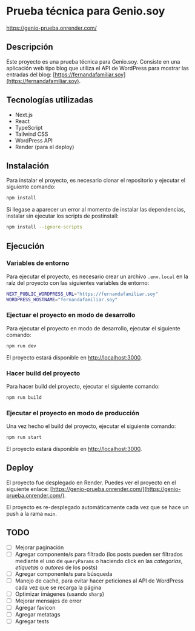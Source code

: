 # Prueba técnica para Genio.soy

https://genio-prueba.onrender.com/

## Descripción

Este proyecto es una prueba técnica para Genio.soy. Consiste en una aplicación web tipo blog que utiliza el API de WordPress para mostrar las entradas del blog: [https://fernandafamiliar.soy](https://fernandafamiliar.soy).

## Tecnologías utilizadas

- Next.js
- React
- TypeScript
- Tailwind CSS
- WordPress API
- Render (para el deploy)

## Instalación

Para instalar el proyecto, es necesario clonar el repositorio y ejecutar el siguiente comando:

```bash
npm install
```

Si llegase a aparecer un error al momento de instalar las dependencias, instalar sin ejecutar los scripts de postinstall:

```bash
npm install --ignore-scripts
```

## Ejecución

### Variables de entorno

Para ejecutar el proyecto, es necesario crear un archivo `.env.local` en la raíz del proyecto con las siguientes variables de entorno:

```bash
NEXT_PUBLIC_WORDPRESS_URL="https://fernandafamiliar.soy"
WORDPRESS_HOSTNAME="fernandafamiliar.soy"
```

### Ejectuar el proyecto en modo de desarrollo

Para ejecutar el proyecto en modo de desarrollo, ejecutar el siguiente comando:

```bash
npm run dev
```

El proyecto estará disponible en [http://localhost:3000](http://localhost:3000).

### Hacer build del proyecto

Para hacer build del proyecto, ejecutar el siguiente comando:

```bash
npm run build
```

### Ejecutar el proyecto en modo de producción

Una vez hecho el build del proyecto, ejecutar el siguiente comando:

```bash
npm run start
```

El proyecto estará disponible en [http://localhost:3000](http://localhost:3000).

## Deploy

El proyecto fue desplegado en Render. Puedes ver el proyecto en el siguiente enlace: [https://genio-prueba.onrender.com/](https://genio-prueba.onrender.com/).

El proyecto es re-desplegado automáticamente cada vez que se hace un push a la rama `main`.

## TODO

- [ ] Mejorar paginación
- [ ] Agregar componente/s para filtrado (los posts pueden ser filtrados mediante el uso de `queryParams` o haciendo click en las *categorías*, *etiquetas* o *autores* de los posts)
- [ ] Agregar componente/s para búsqueda
- [ ] Manejo de caché, para evitar hacer peticiones al API de WordPress cada vez que se recarga la página
- [ ] Optimizar imágenes (usando `sharp`)
- [ ] Mejorar mensajes de error
- [ ] Agregar favicon
- [ ] Agregar metatags
- [ ] Agregar tests
